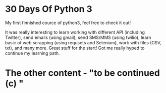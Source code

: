 # 30 Days Of Python 3 

My first finnished cource of python3, feel free to check it out!

It was really interesting to learn working with different API (including Twitter), send emails (using gmail), send SMS/MMS (using twilio), learn basic of web scrapping (using requsets and Selenium), work with files (CSV, txt), and many more. Great stuff for the start! Got me really hyped to continue my learning path.

# The other content - "to be continued (c) "
